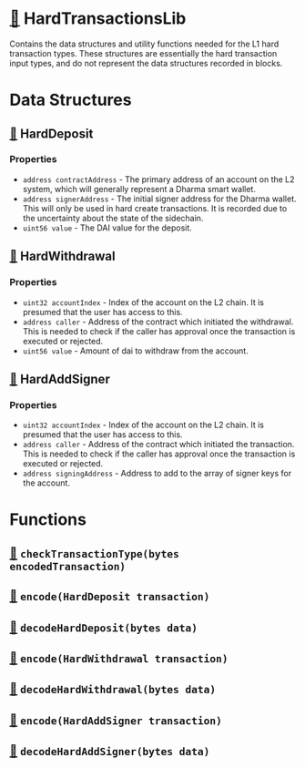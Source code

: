 # [🔗](/contracts/lib/HardTransactionsLib.sol#L5) HardTransactionsLib
Contains the data structures and utility functions needed for the L1  hard transaction types. These structures are essentially the hard transaction input types, and do not represent the data structures recorded in blocks.



# Data Structures
## [🔗](/contracts/lib/HardTransactionsLib.sol#L13) HardDeposit
### Properties
- `address contractAddress` - The primary address of an account on the L2 system,
which will generally represent a Dharma smart wallet.
- `address signerAddress` - The initial signer address for the Dharma wallet. This
will only be used in hard create transactions. It is recorded due to the
uncertainty about the state of the sidechain.
- `uint56 value` - The DAI value for the deposit.
## [🔗](/contracts/lib/HardTransactionsLib.sol#L30) HardWithdrawal
### Properties
- `uint32 accountIndex` - Index of the account on the L2 chain.
It is presumed that the user has access to this.
- `address caller` - Address of the contract which initiated the withdrawal.
This is needed to check if the caller has approval once the transaction is
executed or rejected.
- `uint56 value` - Amount of dai to withdraw from the account.
## [🔗](/contracts/lib/HardTransactionsLib.sol#L46) HardAddSigner
### Properties
- `uint32 accountIndex` - Index of the account on the L2 chain.
It is presumed that the user has access to this.
- `address caller` - Address of the contract which initiated the transaction.
This is needed to check if the caller has approval once the transaction is
executed or rejected.
- `address signingAddress` - Address to add to the array of signer keys for the
account.
# Functions
## [🔗](/contracts/lib/HardTransactionsLib.sol#L65) `checkTransactionType(bytes encodedTransaction)`

## [🔗](/contracts/lib/HardTransactionsLib.sol#L83) `encode(HardDeposit transaction)`

## [🔗](/contracts/lib/HardTransactionsLib.sol#L96) `decodeHardDeposit(bytes data)`

## [🔗](/contracts/lib/HardTransactionsLib.sol#L117) `encode(HardWithdrawal transaction)`

## [🔗](/contracts/lib/HardTransactionsLib.sol#L128) `decodeHardWithdrawal(bytes data)`

## [🔗](/contracts/lib/HardTransactionsLib.sol#L149) `encode(HardAddSigner transaction)`

## [🔗](/contracts/lib/HardTransactionsLib.sol#L160) `decodeHardAddSigner(bytes data)`

